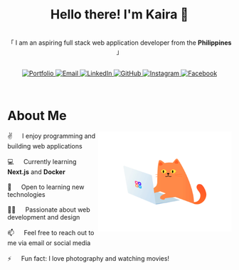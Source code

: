 <!-- ## Hi there 👋 -->

<!-- INTRO -->
<h1 align="center">Hello there! I'm Kaira 👋</h1>

<p align="center">
    <br>
    「 I am an aspiring full stack web application developer from the <b>Philippines </b> 」
    <br>
    <br>
</p>

<!-- CONTACT SECTION -->
<p align="center">
    <!-- portfolio -->
    <a href="https://kryshyr.github.io/">
        <img src="https://img.shields.io/badge/-Portfolio-0077B5?style=flat-square" alt="Portfolio">
    </a>
    <!-- email -->
    <a href="mailto:preciouskairasaluria@gmail.com">
        <img src="https://img.shields.io/badge/-Email-D14836?style=flat-square&logo=gmail&logoColor=white" alt="Email">
    </a>
    <!-- linkedin -->
    <a href="https://www.linkedin.com/in/precious-kaira-saluria/">
        <img src="https://img.shields.io/badge/-LinkedIn-0077B5?style=flat-square&logo=linkedin&logoColor=white" alt="LinkedIn">
    </a>
    <!-- github -->
    <a href="https://github.com/kryshyr">
        <img src="https://img.shields.io/badge/-GitHub-181717?style=flat-square&logo=github&logoColor=white" alt="GitHub">
    </a>
    <!-- instagram -->
    <a href="https://www.instagram.com/prcskrslr">
        <img src="https://img.shields.io/badge/-Instagram-E4405F?style=flat-square&logo=instagram&logoColor=white" alt="Instagram">
    </a>
    <!-- facebook -->
    <a href="https://www.facebook.com/kairasophia.saluria">
        <img src="https://img.shields.io/badge/-Facebook-1877F2?style=flat-square&logo=facebook&logoColor=white" alt="Facebook">
    </a>

</p>

<br />

<!-- ABOUT SECTION -->

# About Me

<p>
<img align="right" width="300" src="/assets/cat-typing.gif" alt="cat typing gif" />

✌️ &emsp; I enjoy programming and building web applications <br/><br/>
💻 &emsp; Currently learning <b>Next.js</b> and <b>Docker</b> <br/><br/>
🌱 &emsp; Open to learning new technologies <br/><br/>
🧑‍💻 &emsp; Passionate about web development and design <br/><br/>
📫 &emsp; Feel free to reach out to me via email or social media <br/><br/>
⚡ &emsp; Fun fact: I love photography and watching movies! <br/><br/>

</p>

<br/>
<br/>
<br/>
<!--
**kryshyr/kryshyr** is a ✨ _special_ ✨ repository because its `README.md` (this file) appears on your GitHub profile.

Here are some ideas to get you started:

- 🔭 I’m currently working on ...
- 🌱 I’m currently learning ...
- 👯 I’m looking to collaborate on ...
- 🤔 I’m looking for help with ...
- 💬 Ask me about ...
- 📫 How to reach me: ...
- 😄 Pronouns: ...
- ⚡ Fun fact: ...
  -->
